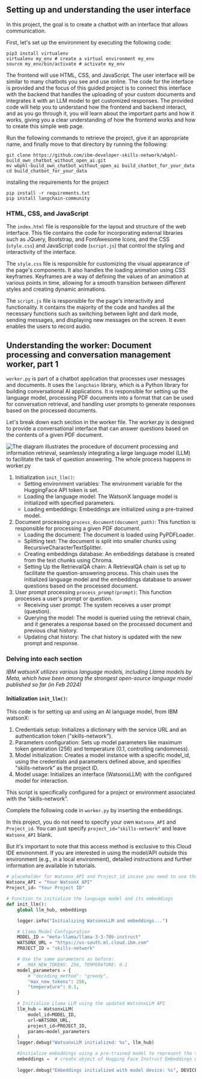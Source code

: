 ## Setting up and understanding the user interface

In this project, the goal is to create a chatbot with an interface that allows communication.

First, let's set up the environment by executing the following code:
```
pip3 install virtualenv 
virtualenv my_env # create a virtual environment my_env
source my_env/bin/activate # activate my_env
```
The frontend will use HTML, CSS, and JavaScript. The user interface will be similar to many chatbots you see and use online. The code for the interface is provided and the focus of this guided project is to connect this interface with the backend that handles the uploading of your custom documents and integrates it with an LLM model to get customized responses. The provided code will help you to understand how the frontend and backend interact, and as you go through it, you will learn about the important parts and how it works, giving you a clear understanding of how the frontend works and how to create this simple web page.

Run the following commands to retrieve the project, give it an appropriate name, and finally move to that directory by running the following:
```
git clone https://github.com/ibm-developer-skills-network/wbphl-build_own_chatbot_without_open_ai.git
mv wbphl-build_own_chatbot_without_open_ai build_chatbot_for_your_data
cd build_chatbot_for_your_data
```
installing the requirements for the project
```
pip install -r requirements.txt
pip install langchain-community
```

### HTML, CSS, and JavaScript
The `index.html` file is responsible for the layout and structure of the web interface. This file contains the code for incorporating external libraries such as JQuery, Bootstrap, and FontAwesome Icons, and the CSS (`style.css`) and JavaScript code (`script.js`) that control the styling and interactivity of the interface.

The `style.css` file is responsible for customizing the visual appearance of the page's components. It also handles the loading animation using CSS keyframes. Keyframes are a way of defining the values of an animation at various points in time, allowing for a smooth transition between different styles and creating dynamic animations.

The `script.js` file is responsible for the page's interactivity and functionality. It contains the majority of the code and handles all the necessary functions such as switching between light and dark mode, sending messages, and displaying new messages on the screen. It even enables the users to record audio.

## Understanding the worker: Document processing and conversation management worker, part 1
`worker.py` is part of a chatbot application that processes user messages and documents. It uses the `langchain` library, which is a Python library for building conversational AI applications. It is responsible for setting up the language model, processing PDF documents into a format that can be used for conversation retrieval, and handling user prompts to generate responses based on the processed documents. 

Let's break down each section in the worker file.
The worker.py is designed to provide a conversational interface that can answer questions based on the contents of a given PDF document.

![The diagram illustrates the procedure of document processing and information retrieval, seamlessly integrating a large language model (LLM) to facilitate the task of question answering. The whole process happens in worker.py](document-processing.jpg)

1. Initialization `init_llm()`:
    - Setting environment variables: The environment variable for the HuggingFace API token is set.
    - Loading the language model: The WatsonX language model is initialized with specified parameters.
    - Loading embeddings: Embeddings are initialized using a pre-trained model.
2. Document processing `process_document(document_path)`:
This function is responsible for processing a given PDF document.
    - Loading the document: The document is loaded using PyPDFLoader.
    - Splitting text: The document is split into smaller chunks using RecursiveCharacterTextSplitter.
    - Creating embeddings database: An embeddings database is created from the text chunks using Chroma.
    - Setting Up the RetrievalQA chain: A RetrievalQA chain is set up to facilitate the question-answering process. This chain uses the initialized language model and the embeddings database to answer questions based on the processed document.
3. User prompt processing `process_prompt(prompt)`:
This function processes a user's prompt or question.
    - Receiving user prompt: The system receives a user prompt (question).
    - Querying the model: The model is queried using the retrieval chain, and it generates a response based on the processed document and previous chat history.
    - Updating chat history: The chat history is updated with the new prompt and response.

### Delving into each section
_IBM watsonX utilizes various language models, including Llama models by Meta, which have been among the strongest open-source language model published so far (in Feb 2024)_

#### Initialization `init_llm()`:
This code is for setting up and using an AI language model, from IBM watsonX:
1. Credentials setup: Initializes a dictionary with the service URL and an authentication token ("skills-network").
2. Parameters configuration: Sets up model parameters like maximum token generation (256) and temperature (0.1, controlling randomness).
3. Model initialization: Creates a model instance with a specific model_id, using the credentials and parameters defined above, and specifies "skills-network" as the project ID.
4. Model usage: Initializes an interface (WatsonxLLM) with the configured model for interaction.

This script is specifically configured for a project or environment associated with the “skills-network”.

Complete the following code in `worker.py` by inserting the embeddings.

In this project, you do not need to specify your own `Watsonx_API` and `Project_id`. You can just specify `project_id="skills-network"` and leave `Watsonx_API` blank.

But it's important to note that this access method is exclusive to this Cloud IDE environment. If you are interested in using the model/API outside this environment (e.g., in a local environment), detailed instructions and further information are available in tutorials.

```Python
# placeholder for Watsonx_API and Project_id incase you need to use the code outside this environment
Watsonx_API = "Your WatsonX API"
Project_id= "Your Project ID"

# Function to initialize the language model and its embeddings
def init_llm():
    global llm_hub, embeddings

    logger.info("Initializing WatsonxLLM and embeddings...")

    # Llama Model Configuration
    MODEL_ID = "meta-llama/llama-3-3-70b-instruct"
    WATSONX_URL = "https://us-south.ml.cloud.ibm.com"
    PROJECT_ID = "skills-network"

    # Use the same parameters as before:
    #   MAX_NEW_TOKENS: 256, TEMPERATURE: 0.1
    model_parameters = {
        # "decoding_method": "greedy",
        "max_new_tokens": 256,
        "temperature": 0.1,
    }

    # Initialize Llama LLM using the updated WatsonxLLM API
    llm_hub = WatsonxLLM(
        model_id=MODEL_ID,
        url=WATSONX_URL,
        project_id=PROJECT_ID,
        params=model_parameters
    )
    logger.debug("WatsonxLLM initialized: %s", llm_hub)

    #Initialize embeddings using a pre-trained model to represent the text data.
    embeddings =  # create object of Hugging Face Instruct Embeddings with (model_name,  model_kwargs={"device": DEVICE} )
    
    logger.debug("Embeddings initialized with model device: %s", DEVICE)
```



